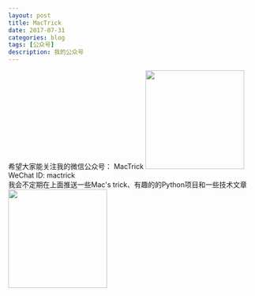 ```yaml
---
layout: post
title: MacTrick
date: 2017-07-31
categories: blog
tags: [公众号]
description: 我的公众号
---
```


希望大家能关注我的微信公众号： MacTrick
<img src="http://nzr2ybsda.qnssl.com/images/74643/Frdo8wVUcVDbO-GtiYb_apUJw5Lm.png?imageMogr2/strip/thumbnail/!200x200r/gravity/Center/crop/200x200/format/png" height="200" width="200">
WeChat ID: mactrick <br>
我会不定期在上面推送一些Mac's trick、有趣的的Python项目和一些技术文章
<img src="http://nzr2ybsda.qnssl.com/images/74643/FsZh31fBsb1sgfy-wPT-4z14BCSy.jpg?imageMogr2/strip/thumbnail/!200x200r/gravity/Center/crop/200x200/interlace/1/format/jpeg" height="200" width="200">
